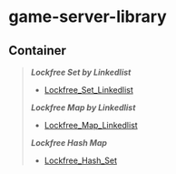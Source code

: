 # game-server-library

__Container__
---------
>___Lockfree Set by Linkedlist___
>* [Lockfree_Set_Linkedlist](./Container/Lockfree_Set_Linkedlist/Lockfree_Set_Linkedlist.h)
>
>___Lockfree Map by Linkedlist___
>* [Lockfree_Map_Linkedlist](./Container/Lockfree_Map_Linkedlist/Lockfree_Map_Linkedlist.h)
>
>___Lockfree Hash Map___
>* [Lockfree_Hash_Set](./Container/Lockfree_Hash_Set/Lockfree_Hash_Set.h)

